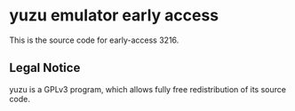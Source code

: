 yuzu emulator early access
=============

This is the source code for early-access 3216.

## Legal Notice

yuzu is a GPLv3 program, which allows fully free redistribution of its source code.
